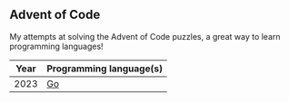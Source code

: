 ## Advent of Code
My attempts at solving the Advent of Code puzzles, a great way to learn programming languages!

| Year | Programming language(s) |
| ------------- | ------------- |
| 2023  | [Go](https://go.dev/)  |
